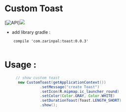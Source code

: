 # Custom Toast

[![API](https://img.shields.io/badge/API-9%2B-blue.svg?style=flat)][![](https://jitpack.io/v/GrenderG/Toasty.svg)](https://jitpack.io/#GrenderG/Toasty)  
- add library gradle : 

```Gradle
    compile 'com.zarinpal:toast:0.0.3'
        
```
# Usage : 

```Java
     // show custom toast 
      new CustomToast(getApplicationContext())
                .setMessage("create Toast")
                .setIcon(R.mipmap.ic_launcher_round)
                .setColor(Color.GRAY, Color.WHITE)
                .setDurationToast(Toast.LENGTH_SHORT)
                .show();
```